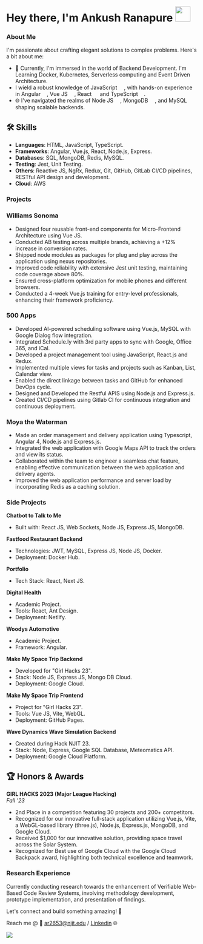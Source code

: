 # Hey there, I'm Ankush Ranapure <img width="40px" src="https://github.com/ar2653/ar2653/assets/144984108/b1e5b18d-1678-4132-bab1-baf35e29a32d"/>

### About Me

I'm passionate about crafting elegant solutions to complex problems. Here's a bit about me:

- 🚀 Currently, I'm immersed in the world of Backend Development. I'm Learning Docker, Kubernetes, Serverless computing and Event Driven Architecture.
- I wield a robust knowledge of JavaScript <img width="14px" src="https://upload.wikimedia.org/wikipedia/commons/thumb/6/6a/JavaScript-logo.png/64px-JavaScript-logo.png">, with hands-on experience in Angular <img width="12px" src="https://cdn.jsdelivr.net/gh/devicons/devicon@latest/icons/angular/angular-original.svg">, Vue JS <img width="14px" src="https://upload.wikimedia.org/wikipedia/commons/9/95/Vue.js_Logo_2.svg">, React <img width="14px" src="https://cdn.jsdelivr.net/gh/devicons/devicon@latest/icons/react/react-original.svg"> and TypeScript <img width="12px" src="https://cdn.worldvectorlogo.com/logos/typescript.svg">.
- 🌐 I've navigated the realms of Node JS <img width="14px" src="https://cdn.jsdelivr.net/gh/devicons/devicon@latest/icons/nodejs/nodejs-original.svg" />, MongoDB <img width="14px" src="https://cdn.jsdelivr.net/gh/devicons/devicon@latest/icons/mongodb/mongodb-original.svg" />, and MySQL <img width="14px" src="https://cdn.jsdelivr.net/gh/devicons/devicon@latest/icons/mysql/mysql-original-wordmark.svg" /> shaping scalable backends.

## 🛠️ Skills

- **Languages**: HTML, JavaScript, TypeScript.
- **Frameworks**: Angular, Vue.js, React, Node.js, Express.
- **Databases**: SQL, MongoDB, Redis, MySQL.
- **Testing**: Jest, Unit Testing.
- **Others**: Reactive JS, NgRx, Redux, Git, GitHub, GitLab CI/CD pipelines, RESTful API design and development.
- **Cloud**: AWS

### Projects

### Williams Sonoma

- Designed four reusable front-end components for Micro-Frontend Architecture using Vue JS.
- Conducted AB testing across multiple brands, achieving a +12% increase in conversion rates.
- Shipped node modules as packages for plug and play across the application using nexus repositories.
- Improved code reliability with extensive Jest unit testing, maintaining code coverage above 80%.
- Ensured cross-platform optimization for mobile phones and different browsers.
- Conducted a 4-week Vue.js training for entry-level professionals, enhancing their framework proficiency.

### 500 Apps

- Developed AI-powered scheduling software using Vue.js, MySQL with Google Dialog flow integration.
- Integrated Schedule.ly with 3rd party apps to sync with Google, Office 365, and iCal.
- Developed a project management tool using JavaScript, React.js and Redux.
- Implemented multiple views for tasks and projects such as Kanban, List, Calendar view.
- Enabled the direct linkage between tasks and GitHub for enhanced DevOps cycle.
- Designed and Developed the Restful APIS using Node.js and Express.js.
- Created CI/CD pipelines using Gitlab CI for continuous integration and continuous deployment.


### Moya the Waterman

- Made an order management and delivery application using Typescript, Angular 4, Node.js and Express.js.
- Integrated the web application with Google Maps API to track the orders and view its status.
- Collaborated within the team to engineer a seamless chat feature, enabling effective communication between the web application and delivery agents.
- Improved the web application performance and server load by incorporating Redis as a caching solution.

### Side Projects

**Chatbot to Talk to Me**
- Built with: React JS, Web Sockets, Node JS, Express JS, MongoDB.

**Fastfood Restaurant Backend**
- Technologies: JWT, MySQL, Express JS, Node JS, Docker.
- Deployment: Docker Hub.

**Portfolio**
- Tech Stack: React, Next JS.

**Digital Health**
- Academic Project.
- Tools: React, Ant Design.
- Deployment: Netlify.

**Woodys Automotive**
- Academic Project.
- Framework: Angular.

**Make My Space Trip Backend**
- Developed for "Girl Hacks 23".
- Stack: Node JS, Express JS, Mongo DB Cloud.
- Deployment: Google Cloud.

**Make My Space Trip Frontend**
- Project for "Girl Hacks 23".
- Tools: Vue JS, Vite, WebGL.
- Deployment: GitHub Pages.

**Wave Dynamics Wave Simulation Backend**
- Created during Hack NJIT 23.
- Stack: Node, Express, Google SQL Database, Meteomatics API.
- Deployment: Google Cloud Platform.


## 🏆 Honors & Awards

**GIRL HACKS 2023 (Major League Hacking)**  
_Fall '23_

- 2nd Place in a competition featuring 30 projects and 200+ competitors.
- Recognized for our innovative full-stack application utilizing Vue.js, Vite, a WebGL-based library (three.js), Node.js, Express.js, MongoDB, and Google Cloud.
- Received $1,000 for our innovative solution, providing space travel across the Solar System.
- Recognized for Best use of Google Cloud with the Google Cloud Backpack award, highlighting both technical excellence and teamwork.

### Research Experience

Currently conducting research towards the enhancement of Verifiable Web-Based Code Review Systems, involving methodology development, prototype implementation, and presentation of findings.

Let's connect and build something amazing! 🚀

Reach me @ 📧 [ar2653@njit.edu](mailto:ar2653@njit.edu) / <a href="https://www.linkedin.com/in/ankush-ranapure/">Linkedin</a> 🌐

<a href="https://wakatime.com"><img src="https://wakatime.com/share/@018bd19c-00c4-4d57-a803-3ebb0d6a8432/678c24f1-ef7c-412e-a6ac-b188abb9d286.png" /></a>
